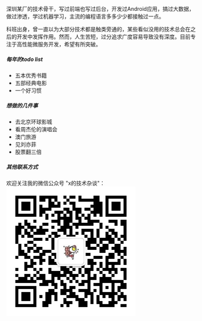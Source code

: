 深圳某厂的技术骨干，写过前端也写过后台，开发过Android应用，搞过大数据，做过渗透，学过机器学习，主流的编程语言多多少少都接触过一点。

科班出身，曾一直以为大部分技术都是触类旁通的，某些看似没用的技术总会在之后的开发中发挥作用。然而，人生苦短，过分追求广度容易导致没有深度。目前专注于高性能微服务开发，希望有所突破。

##### 每年的todo list

- 五本优秀书籍
- 五部经典电影
- 一个好习惯

##### 想做的几件事

- 去北京环球影城
- 看周杰伦的演唱会
- 澳门旅游
- 见刘亦菲
- 股票翻三倍

##### 其他联系方式

欢迎关注我的微信公众号 "x的技术杂谈"：
<img src="../../img/qrcode-wechat.jpg">
